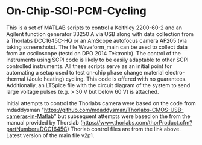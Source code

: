 # On-Chip-SOI-PCM-Cycling

This is a set of MATLAB scripts to control a Keithley 2200-60-2 and an Agilent function generator 33250 A via USB along with data collection from a Thorlabs DCC1645C-HQ or an AmScope autofocus camera AF205 (via taking screenshots). The file Waveform_main can be used to collect data from an osciloscope (testd on DPO 2014 Tektronix).
The control of the instruments using SCPI code is likely to be easily adaptable to other SCPI controlled instruments. All these scripts serve as an initial point for automating a setup used to test on-chip phase change material electro-thermal (Joule heating) cycling. This code is offered with no guarantees. Additionally, an LTSpice file with the circuit diagram of the system to send large voltage pulses (e.g. > 30 V but below 60 V) is attached. 

Initial attempts to control the Thorlabs camera were based on the code from mdaddysman "https://github.com/mdaddysman/Thorlabs-CMOS-USB-cameras-in-Matlab" but subsequent attempts were based on the from the manual provided by Thorslab (https://www.thorlabs.com/thorProduct.cfm?partNumber=DCC1645C) Thorlab control files are from the link above. Latest version of the main file v2p1.  
